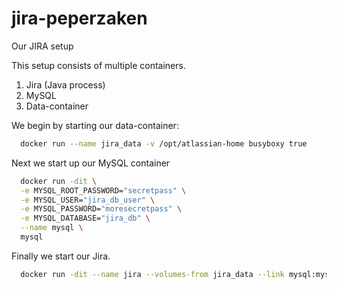 # jira-peperzaken
Our JIRA setup

This setup consists of multiple containers.

  1. Jira (Java process)
  2. MySQL 
  3. Data-container

We begin by starting our data-container:
```bash
  docker run --name jira_data -v /opt/atlassian-home busyboxy true
```

Next we start up our MySQL container
```bash
  docker run -dit \
  -e MYSQL_ROOT_PASSWORD="secretpass" \
  -e MYSQL_USER="jira_db_user" \
  -e MYSQL_PASSWORD="moresecretpass" \
  -e MYSQL_DATABASE="jira_db" \
  --name mysql \ 
  mysql 
```

Finally we start our Jira.
```bash
  docker run -dit --name jira --volumes-from jira_data --link mysql:mysql jira-peperzaken
```
